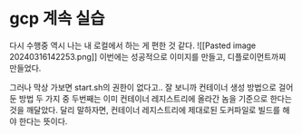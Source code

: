 # gcp 계속 실습
다시 수행중
역시 나는 내 로컬에서 하는 게 편한 것 같다.
![[Pasted image 20240316142253.png]]
이번에는 성공적으로 이미지를 만들고, 디플로이먼트까찌 만들었다.

그러나 막상 가보면 start.sh의 권한이 없다고..
잘 보니까 컨테이너 생성 방법으로 걸어둔 방법 두 가지 중 두번째는 이미 컨테이너 레지스트리에 올라간 놈을 기준으로 한다는 것을 깨달았다. 달리 말하자면, 컨테이너 레지스트리에 제대로된 도커파일로 빌드를 해야 한다는 뜻이다.